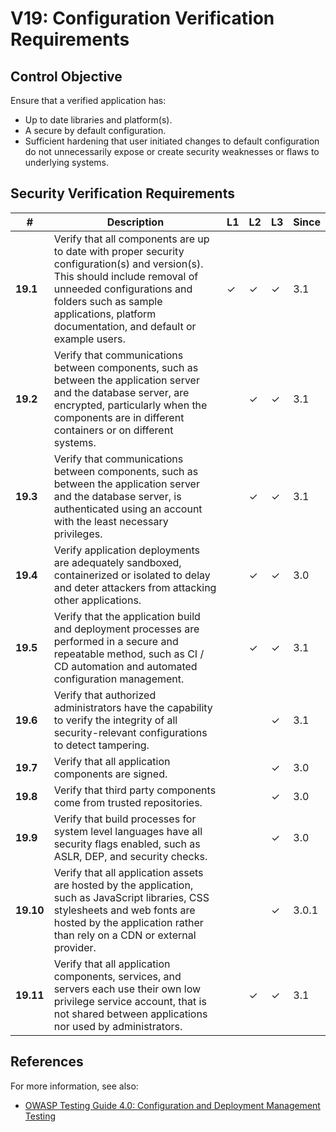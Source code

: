 # V19: Configuration Verification Requirements

## Control Objective

Ensure that a verified application has:

* Up to date libraries and platform(s).
* A secure by default configuration.
* Sufficient hardening that user initiated changes to default configuration do not unnecessarily expose or create security weaknesses or flaws to underlying systems.

## Security Verification Requirements

| # | Description | L1 | L2 | L3 | Since |
| --- | --- | --- | --- | -- | -- |
| **19.1** | Verify that all components are up to date with proper security configuration(s) and version(s). This should include removal of unneeded configurations and folders such as sample applications, platform documentation, and default or example users.  | ✓ | ✓ | ✓ | 3.1 |
| **19.2** | Verify that communications between components, such as between the application server and the database server, are encrypted, particularly when the components are in different containers or on different systems. |  | ✓ | ✓ | 3.1 |
| **19.3** | Verify that communications between components, such as between the application server and the database server, is authenticated using an account with the least necessary privileges. |  | ✓ | ✓ | 3.1 |
| **19.4** | Verify application deployments are adequately sandboxed, containerized or isolated to delay and deter attackers from attacking other applications. |  | ✓ | ✓ | 3.0 |
| **19.5** | Verify that the application build and deployment processes are performed in a secure and repeatable method, such as CI / CD automation and automated configuration management.  |  | ✓ | ✓ | 3.1 |
| **19.6** | Verify that authorized administrators have the capability to verify the integrity of all security-relevant configurations to detect tampering.  |  |  | ✓ | 3.1 |
| **19.7** | Verify that all application components are signed. |  |  | ✓ | 3.0 |
| **19.8** | Verify that third party components come from trusted repositories. |  |  | ✓ | 3.0 |
| **19.9** | Verify that build processes for system level languages have all security flags enabled, such as ASLR, DEP, and security checks.  |  |  | ✓ | 3.0 |
| **19.10** | Verify that all application assets are hosted by the application, such as JavaScript libraries, CSS stylesheets and web fonts are hosted by the application rather than rely on a CDN or external provider. |  |  | ✓ | 3.0.1 |
| **19.11** | Verify that all application components, services, and servers each use their own low privilege service account, that is not shared between applications nor used by administrators.  |  | ✓ | ✓ | 3.1 |

## References

For more information, see also:

* [OWASP Testing Guide 4.0: Configuration and Deployment Management Testing](https://www.owasp.org/index.php/Testing_for_configuration_management)
